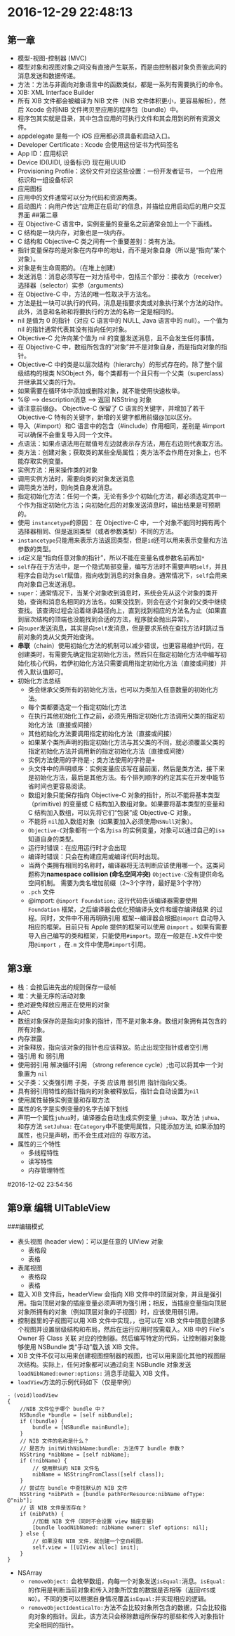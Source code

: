 # 2016-12-29 22:48:13
## 第一章
- 模型-视图-控制器 (MVC)
- 模型对象和视图对象之间没有直接产生联系，而是由控制器对象负责彼此间的消息发送和数据传递。
- 方法：方法与非面向对象语言中的函数类似，都是一系列有需要执行的命令。
- XIB: XML Interface Builder
- 所有 XIB 文件都会被编译为 NIB 文件（NIB 文件体积更小，更容易解析），然后 Xcode 会将NIB 文件拷贝至应用的程序包（bundle）中。
- 程序包其实就是目录，其中包含应用的可执行文件和其会用到的所有资源文件。
- appdelegate 是每一个 iOS 应用都必须具备和启动入口。
- Developer Certificate : Xcode 会使用这份证书为代码签名
- App ID：应用标识
- Device ID(UIDI, 设备标识) 现在用UUID
- Provisioning Profile：这份文件对应这些设置：一份开发者证书， 一个应用标识和一组设备标识
- 应用图标
- 应用中的文件通常可以分为代码和资源两类。
- 启动图片：向用户传达“应用正在启动”的信息，并描绘应用启动后的用户交互界面
##第二章
- 在 Objective-C 语言中，实例变量的变量名之前通常会加上一个下画线。
- C 结构是一块内存，对象也是一块内存。
- C 结构和 Objective-C 类之间有一个重要差别：类有方法。
- 指针变量保存的是对象在内存中的地址，而不是对象自身（所以是“指向”某个对象）。
- 对象是有生命周期的。（在堆上创建）
- 发送消息：消息必须写在一对方括号中，包括三个部分：接收方（receiver）选择器（selector）实参（arguments）
- 在 Objective-C 中，方法的唯一性取决于方法名。
- 方法是批一块可以执行的代码，消息是指要求类或对象执行某个方法的动作。此外，消息和名称和将要执行的方法的名称一定是相同的。
- nil 是值为 0 的指针（对应 C 语言中的 NULL, Java 语言中的 null）。一个值为 nil 的指针通常代表其没有指向任何对象。
- Objective-C 允许向某个值为 nil 的变量发送消息，且不会发生任何事情。
- 在 Objective-C 中，数组所包含的“对象”并不是对象自身，而是指向对象的指针。
- Objective-C 中的类是以层次结构（hierarchy）的形式存在的。除了整个层级结构的根类 NSObject 外，每个类都有一个且只有一个父类（superclass）并继承其父类的行为。
- 如果需要在循环体中添加或删除对象，就不能使用快速枚举。
- %@ --> description消息 --> 返回 NSString 对象
- 请注意前缀@。 Objective-C 保留了 C 语言的关键字，并增加了若干 Objective-C 特有的关键字，新增的关键字都用前缀@加以区分。
- 导入（#import）和C 语言中的包含（#include）作用相同，差别是 #import 可以确保不会重复导入同一个文件。
- 点语法：如果点语法用在赋值号左边就表示存方法，用在右边则代表取方法。
 - 类方法：创建对象；获取类的某些全局属性；类方法不会作用在对象上，也不能存取实例变量。
 - 实例方法：用来操作类的对象
 - 调用实例方法时，需要向类的对象发送消息
 - 调用类方法时，则向类自身发消息。
 - 指定初始化方法：任何一个类，无论有多少个初始化方法，都必须选定其中一个作为指定初始化方法；向初始化后的对象发送消息时，输出结果是可预期的。
 - 使用 `instancetype`的原因： 在 Objective-C 中，一个对象不能同时拥有两个选择器相同、但是返回类型（或者参数类型）不同的方法。
- `instancetype`只能用来表示方法返回类型，但是`id`还可以用来表示变量和方法参数的类型。
- `id`定义是“指向任意对象的指针”，所以不能在变量名或参数名前再加`*`
- `self`存在于方法中，是一个隐式局部变量，编写方法时不需要声明`self`，并且程序会自动为`self`赋值，指向收到消息的对象自身。通常情况下，`self`会用来向对象自己发送消息。
- `super`：通常情况下，当某个对象收到消息时，系统会先从这个对象的类开始，查询和消息名相同的方法名。如果没找到，则会在这个对象的父类中继续查找。该查询过程会沿着继承路径向上，直到找到相应的方法名为止（如果直到层次结构的顶端也没能找到合适的方法，程序就会抛出异常）。
- 向`super`发送消息，其实是向`self`发消息，但是要求系统在查找方法时跳过当前对象的类从父类开始查询。
- **串联**（chain）使用初始化方法的机制可以减少错误，也更容易维护代码，在创建类时，有需要先确定指定初始化方法，然后只在指定初始化方法中编写初始化核心代码，若伊初始化方法只需要调用指定初始化方法（直接或间接）并传入默认值即可。
- 初始化方法总结
    - 类会继承父类所有的初始化方法，也可以为类加入任意数量的初始化方法。
    - 每个类都要选定一个指定初始化方法
    - 在执行其他初始化工作之前，必须先用指定初始化方法调用父类的指定初始化方法（直接或间接）
    - 其他初始化方法要调用指定初始化方法（直接或间接）
    - 如果某个类所声明的指定初始化方法与其父类的不同，就必须覆盖父类的指定初始化方法并调用新的指定初始化方法（直接或间接）
    - 实例方法使用的字符是`-`; 类方法使用的字符是`+`
    - 头文件中的声明顺序：实例变量应该写在最前面，然后是类方法，接下来是初始化方法，最后是其他方法。有个排列顺序的约定其实在开发中能节省时间也更容易阅读。
    - 数组对象只能保存指向 Objective-C 对象的指针，所以不能将基本类型（primitive) 的变量或 C 结构加入数组对象。如果要将基本类型的变量和 C 结构加入数组，可以先将它们“包装”成 Objective-C 对象。
    - 不能将 `nil`加入数组对象（如果要加入必须使用`NSNull`对象）。
    - `Objective-C`对象都有一个名为`isa` 的实例变量，对象可以通过自己的`isa`知道自身的类型。
    - 运行时错误：在应用运行时才会出现
    - 编译时错误：只会在构建应用或编译代码时出现。
    - 当两个类拥有相同的名称时，编译器将无法判断应该使用哪一个。这类问题称为**namespace collision (命名空间冲突)** `Objective-C`没有提供命名空间机制。 需要为类名增加前缀（2~3个字符，最好是3个字符）
    - `.pch` 文件
    - @import: `@import Foundation;` 这行代码告诉编译器需要使用`Foundation` 框架，之后编译器会优化预编译头文件和缓存编译结果 的过程。同时，文件中不用再明确引用 框架--编译器会根据`@import` 自动导入相应的框架。目前只有 Apple 提供的框架可以使用 `@import` 。如果有需要导入自己编写的类和框架，只能使用`#import`。现在一般是在`.h`文件中使用`@import` ，在`.m` 文件中使用`#import`引用。
## 第3章
- 栈：会按后进先出的规则保存一级帧 
- 堆：大量无序的活动对象
- 绝对避免释放应用正在使用的对象
- ARC
- 数组对象保存的是指向对象的指针，而不是对象本身。数组对象拥有其包含的所有对象。
- 内存泄露
- 对象释放，指向该对象的指针也应该释放。防止出现空指针或者空引用 
- 强引用 和 弱引用
- 使用弱引用 解决循环引用 （strong reference cycle）;也可以将其中一个对象置为 `nil`
- 父子类：父类强引用 子类，子类 应该用 弱引用 指针指向父类。
- 具有弱引用特性的指针指向的对象被释放后，指针会自动设置为`nil`
- 使用属性替换实例变量和存取方法
- 属性的名字是实例变量的名字去掉下划线
- 声明一个属性`juhua`时，编译器会自动生成实例变量`_juhua`、取方法 `juhua`、和存方法 `setJuhua:` 在`Category`中不能使用属性，只能添加方法, 如果添加的属性，也只是声明，而不会生成对应的 存取方法。
- 属性的三个特性
    - 多线程特性
    - 读写特性
    - 内存管理特性


#2016-12-02 23:54:56
## 第9章 编辑 UITableView
###编辑模式
- 表头视图 (header view)：可以是任意的 UIView 对象
    - 表格段
    - 表格
- 表尾视图
    - 表格段
    - 表格
- 载入 XIB 文件后，headerView 会指向 XIB 文件中的顶层对象，并且是强引用。指向顶层对象的插座变量必须声明为强引用；相反，当插座变量指向顶层对象所拥有的对象（例如顶层对象的子视图）时，应该使用弱引用。
- 控制器里的子视图可以用 XIB 文件中实现，，也可以在 XIB 文件中随意创建多个视图并设置层级结构和布局，然后在运行应用时按需载入。XIB 中的 File's Owner  将 Class 关联 对应的控制器。然后编写特定的代码，让控制器对象能够使用 NSBundle 类“手动”载入该 XIB 文件。
- XIB 文件不仅可以用来创建视图控制器的视图，也可以用来固化其他的视图层次结构。实际上，任何对象都可以通过向主 NSBundle 对象发送 `loadNibNamed:owner:options:` 消息手动载入 XIB 文件。
- `loadView`方法的示例代码如下（仅是举例）
```
- (void)loadView
{
    //NIB 文件位于哪个 bundle 中？
    NSBundle *bundle = [self nibBundle];
    if (!bundle) {
        bundle = [NSBundle mainBundle];
    }
    // NIB 文件的名称是什么？
    // 是否为 initWithNibName:bundle: 方法传了 bundle 参数？
    NSString *nibName = [self nibName];
    if (!nibName) {
        // 使用默认的 NIB 文件名
        nibName = NSStringFromClass([self class]);
    }
    // 尝试在 bundle 中查找默认的 NIB 文件
    NSString *nibPath = [bundle pathForResource:nibName ofType: @"nib"];
    // 该 NIB 文件是否存在？
    if (nibPath) {
        //加载 NIB 文件（同时不会设置 view 插座变量）
        [bundle loadNibNamed: nibName owner: slef options: nil];
    } else {
        // 如果没有 NIB 文件，就创建一个空白视图。
        self.view = [[UIView alloc] init];
    }
}
```
- NSArray
    - `removeObject:` 会枚举数组，向每一个对象发送`isEqual:`消息。`isEqual:`的作用是判断当前对象和传入对象所饮食的数据是否相等（返回`YES`或`NO`）。不同的类可以根据自身情况覆盖`isEqual:`并实现相应的逻辑。
    - `removeObjectIdenticalTo:`方法不会比较对象所包含的数据，只会比较指向对象的指针。因此，该方法只会移除数组所保存的那些和传入对象指针完全相同的指针。
